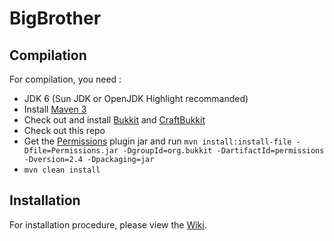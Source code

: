BigBrother
===========


Compilation
-----------

For compilation, you need :

* JDK 6 (Sun JDK or OpenJDK Highlight recommanded)
* Install [Maven 3](http://maven.apache.org/download.html)
* Check out and install [Bukkit](http://github.com/Bukkit/Bukkit) and [CraftBukkit](http://github.com/Bukkit/CraftBukkit)
* Check out this repo 
* Get the [Permissions](http://forums.bukkit.org/threads/admn-dev-permissions-v2-4-phoenix-rebirth-of-the-original-451.5974/) plugin jar and run `mvn install:install-file -Dfile=Permissions.jar -DgroupId=org.bukkit -DartifactId=permissions -Dversion=2.4 -Dpackaging=jar`
* `mvn clean install`

Installation
------------

For installation procedure, please view the [Wiki](https://github.com/tkelly910/BigBrother/wiki).